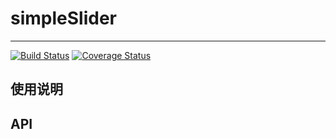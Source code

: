 # simpleSlider

---

[![Build Status](https://secure.travis-ci.org/airyland/simpleSlider.png)](https://travis-ci.org/airyland/simpleSlider)
[![Coverage Status](https://coveralls.io/repos/airyland/simpleSlider/badge.png?branch=master)](https://coveralls.io/r/airyland/simpleSlider)




## 使用说明


## API
